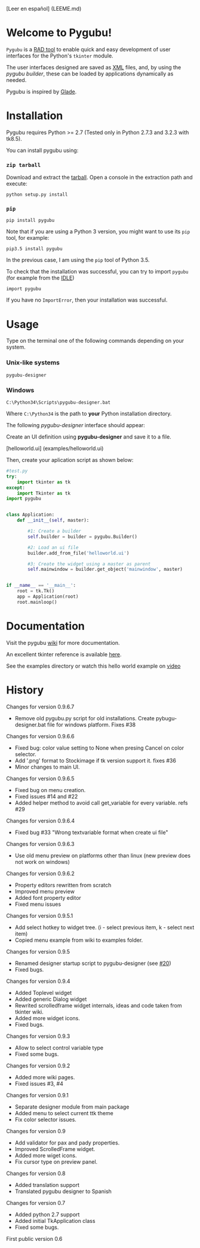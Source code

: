[Leer en español] (LEEME.md)

Welcome to Pygubu!
============================================

`Pygubu` is a [RAD tool](https://en.wikipedia.org/wiki/Rapid_application_development) to enable quick and easy development of user interfaces for the Python's `tkinter` module.

The user interfaces designed are saved as [XML](https://en.wikipedia.org/wiki/XML) files, and, by using the _pygubu builder_, these can be loaded by applications dynamically as needed.

Pygubu is inspired by [Glade](https://glade.gnome.org).

Installation
====

Pygubu requires Python >= 2.7 (Tested only in Python 2.7.3 and 3.2.3 with tk8.5).

You can install pygubu using:

### `zip tarball`

Download and extract the [tarball](http://searchenterpriselinux.techtarget.com/definition/tarball). Open a console in the extraction path and execute:

```
python setup.py install
```

### `pip`

```
pip install pygubu
```

Note that if you are using a Python 3 version, you might want to use its `pip` tool, for example:

    pip3.5 install pygubu
    
In the previous case, I am using the `pip` tool of Python 3.5.  


To check that the installation was successful, you can try to import `pygubu` (for example from the [IDLE](https://en.wikipedia.org/wiki/IDLE_(Python)))

    import pygubu
    
If you have no `ImportError`, then your installation was successful.

Usage
=====

Type on the terminal one of the following commands depending on your system.

### Unix-like systems

```
pygubu-designer
```

### Windows

```
C:\Python34\Scripts\pygubu-designer.bat
```

Where `C:\Python34` is the path to **your** Python installation directory.


The following _pygubu-designer_ interface should appear:

[]()

Create an UI definition using **pygubu-designer** and save it to a file.

[helloworld.ui] (examples/helloworld.ui)

Then, create your aplication script as shown below:

```python
#test.py
try:
    import tkinter as tk
except:
    import Tkinter as tk
import pygubu


class Application:
    def __init__(self, master):

        #1: Create a builder
        self.builder = builder = pygubu.Builder()

        #2: Load an ui file
        builder.add_from_file('helloworld.ui')

        #3: Create the widget using a master as parent
        self.mainwindow = builder.get_object('mainwindow', master)


if __name__ == '__main__':
    root = tk.Tk()
    app = Application(root)
    root.mainloop()
```

Documentation
=============

Visit the pygubu [wiki](https://github.com/alejandroautalan/pygubu/wiki) for more documentation.

An excellent tkinter reference is available [here](http://www.nmt.edu/tcc/help/pubs/tkinter/web/index.html).

See the examples directory or watch this hello world example on [video](http://youtu.be/wuzV9P8geDg)


History
=======

Changes for version 0.9.6.7

  * Remove old pygubu.py script for old installations.
    Create pybugu-designer.bat file for windows platform. Fixes #38

Changes for version 0.9.6.6

  * Fixed bug: color value setting to None when presing Cancel on color selector.
  * Add '.png' format to Stockimage if tk version support it. fixes #36
  * Minor changes to main UI.

Changes for version 0.9.6.5

  * Fixed bug on menu creation.
  * Fixed issues #14 and #22
  * Added helper method to avoid call get_variable for every variable. refs #29

Changes for version 0.9.6.4

  * Fixed bug #33 "Wrong textvariable format when create ui file"

Changes for version 0.9.6.3

  * Use old menu preview on platforms other than linux  (new preview does not work on windows)

Changes for version 0.9.6.2

  * Property editors rewritten from scratch
  * Improved menu preview
  * Added font property editor
  * Fixed menu issues

Changes for version 0.9.5.1

  * Add select hotkey to widget tree. (i - select previous item, k - select next item)
  * Copied menu example from wiki to examples folder.

Changes for version 0.9.5

  * Renamed designer startup script to pygubu-designer (see [#20](/../../issues/20))
  * Fixed bugs.

Changes for version 0.9.4

  * Added Toplevel widget
  * Added generic Dialog widget
  * Rewrited scrolledframe widget internals, ideas and code taken from tkinter wiki.
  * Added more widget icons.
  * Fixed bugs.

Changes for version 0.9.3
    
  * Allow to select control variable type
  * Fixed some bugs.

Changes for version 0.9.2

  * Added more wiki pages.
  * Fixed issues #3, #4

Changes for version 0.9.1

  * Separate designer module from main package
  * Added menu to select current ttk theme
  * Fix color selector issues.

Changes for version 0.9

  * Add validator for pax and pady properties.
  * Improved ScrolledFrame widget.
  * Added more wiget icons.
  * Fix cursor type on preview panel.

Changes for version 0.8

  * Added translation support
  * Translated pygubu designer to Spanish

Changes for version 0.7

  * Added python 2.7 support
  * Added initial TkApplication class
  * Fixed some bugs.

First public version 0.6
